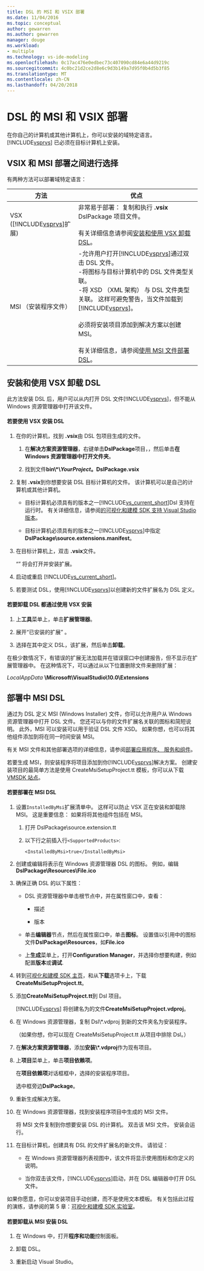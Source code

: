 ```yaml
---
title: DSL 的 MSI 和 VSIX 部署
ms.date: 11/04/2016
ms.topic: conceptual
author: gewarren
ms.author: gewarren
manager: douge
ms.workload:
- multiple
ms.technology: vs-ide-modeling
ms.openlocfilehash: 0c17ac476e0edbec73c407090cd84e6a44d9219c
ms.sourcegitcommit: 4c0bc21d2ce2d8e6c9d3b149a7d95f0b4d5b3f85
ms.translationtype: MT
ms.contentlocale: zh-CN
ms.lasthandoff: 04/20/2018
---
```

# <a name="msi-and-vsix-deployment-of-a-dsl"></a>DSL 的 MSI 和 VSIX 部署
在你自己的计算机或其他计算机上，你可以安装的域特定语言。 [!INCLUDE[vsprvs](../code-quality/includes/vsprvs_md.md)] 已必须在目标计算机上安装。

##  <a name="which"></a> VSIX 和 MSI 部署之间进行选择
 有两种方法可以部署域特定语言：

|方法|优点|
|------------|--------------|
|VSX ([!INCLUDE[vsprvs](../code-quality/includes/vsprvs_md.md)]扩展)|非常易于部署： 复制和执行 **.vsix** DslPackage 项目文件。<br /><br /> 有关详细信息请参阅[安装和使用 VSX 卸载 DSL](#Installing)。|
|MSI （安装程序文件）|-允许用户打开[!INCLUDE[vsprvs](../code-quality/includes/vsprvs_md.md)]通过双击 DSL 文件。<br />-将图标与目标计算机中的 DSL 文件类型关联。<br />-将 XSD （XML 架构） 与 DSL 文件类型关联。 这样可避免警告，当文件加载到[!INCLUDE[vsprvs](../code-quality/includes/vsprvs_md.md)]。<br /><br /> 必须将安装项目添加到解决方案以创建 MSI。<br /><br /> 有关详细信息，请参阅[使用 MSI 文件部署 DSL](#msi)。|

##  <a name="Installing"></a> 安装和使用 VSX 卸载 DSL
 此方法安装 DSL 后，用户可以从内打开 DSL 文件[!INCLUDE[vsprvs](../code-quality/includes/vsprvs_md.md)]，但不能从 Windows 资源管理器中打开该文件。

#### <a name="to-install-a-dsl-by-using-the-vsx"></a>若要使用 VSX 安装 DSL

1.  在你的计算机，找到 **.vsix**由 DSL 包项目生成的文件。

    1.  在**解决方案资源管理器**，右键单击**DslPackage**项目，，然后单击**在 Windows 资源管理器中打开文件夹**。

    2.  找到文件**bin\\\*\\***YourProject***。DslPackage.vsix**

2.  复制 **.vsix**到你想要安装 DSL 目标计算机的文件。 该计算机可以是自己的计算机或其他计算机。

    -   目标计算机必须具有的版本之一[!INCLUDE[vs_current_short](../code-quality/includes/vs_current_short_md.md)]Dsl 支持在运行时。 有关详细信息，请参阅[的可视化和建模 SDK 支持 Visual Studio 版本](../modeling/supported-visual-studio-editions-for-visualization-amp-modeling-sdk.md)。

    -   目标计算机必须具有的版本之一[!INCLUDE[vsprvs](../code-quality/includes/vsprvs_md.md)]中指定**DslPackage\source.extensions.manifest**。

3.  在目标计算机上，双击 **.vsix**文件。

     “” 将会打开并安装扩展。

4.  启动或重启 [!INCLUDE[vs_current_short](../code-quality/includes/vs_current_short_md.md)]。

5.  若要测试 DSL，使用[!INCLUDE[vsprvs](../code-quality/includes/vsprvs_md.md)]以创建新的文件扩展名为 DSL 定义。

#### <a name="to-uninstall-a-dsl-that-was-installed-by-using-vsx"></a>若要卸载 DSL 都通过使用 VSX 安装

1.  上**工具**菜单上，单击**扩展管理器**。

2.  展开“已安装的扩展” 。

3.  选择在其中定义 DSL，该扩展，然后单击**卸载**。

 在极少数情况下，有错误的扩展无法加载并在错误窗口中创建报告，但不显示在扩展管理器中。 在这种情况下，可以通过从以下位置删除文件来删除扩展：

 *LocalAppData* **\Microsoft\VisualStudio\10.0\Extensions**

##  <a name="msi"></a> 部署中 MSI DSL
 通过为 DSL 定义 MSI (Windows Installer) 文件，你可以允许用户从 Windows 资源管理器中打开 DSL 文件。 您还可以与你的文件扩展名关联的图标和简短说明。 此外，MSI 可以安装可以用于验证 DSL 文件 XSD。 如果你想，也可以将其他组件添加到将在同一时间安装 MSI。

 有关 MSI 文件和其他部署选项的详细信息，请参阅[部署应用程序、 服务和组件](../deployment/deploying-applications-services-and-components.md)。

 若要生成 MSI，则安装程序将项目添加到你[!INCLUDE[vsprvs](../code-quality/includes/vsprvs_md.md)]解决方案。 创建安装项目的最简单方法是使用 CreateMsiSetupProject.tt 模板，你可以从下载[VMSDK 站点](http://go.microsoft.com/fwlink/?LinkID=186128)。

#### <a name="to-deploy-a-dsl-in-an-msi"></a>若要部署在 MSI DSL

1.  设置`InstalledByMsi`扩展清单中。 这样可以防止 VSX 正在安装和卸载除 MSI。 这是重要信息： 如果将将其他组件包括在 MSI。

    1.  打开 DslPackage\source.extension.tt

    2.  以下行之前插入行`<SupportedProducts>`:

        ```
        <InstalledByMsi>true</InstalledByMsi>
        ```

2.  创建或编辑将表示在 Windows 资源管理器 DSL 的图标。 例如，编辑**DslPackage\Resources\File.ico**

3.  确保正确 DSL 的以下属性：

    -   DSL 资源管理器中单击根节点中，并在属性窗口中，查看：

        -   描述

        -   版本

    -   单击**编辑器**节点，然后在属性窗口中，单击**图标**。 设置值以引用中的图标文件**DslPackage\Resources**，如**File.ico**

    -   上**生成**菜单上，打开**Configuration Manager**，并选择你想要构建，例如配置**版本**或**调试**.

4.  转到[可视化和建模 SDK 主页](http://go.microsoft.com/fwlink/?LinkID=186128)，和从**下载**选项卡上，下载**CreateMsiSetupProject.tt**。

5.  添加**CreateMsiSetupProject.tt**到 Dsl 项目。

     [!INCLUDE[vsprvs](../code-quality/includes/vsprvs_md.md)] 将创建名为的文件**CreateMsiSetupProject.vdproj**。

6.  在 Windows 资源管理器，复制 Dsl\\\*.vdproj 到新的文件夹名为安装程序。

     （如果你想，你可以现在 CreateMsiSetupProject.tt 从项目中排除 Dsl。）

7.  在**解决方案资源管理器**，添加**安装\\\*.vdproj**作为现有项目。

8.  上**项目**菜单上，单击**项目依赖项**。

     在**项目依赖项**对话框框中，选择的安装程序项目。

     选中框旁边**DslPackage**。

9. 重新生成解决方案。

10. 在 Windows 资源管理器，找到安装程序项目中生成的 MSI 文件。

     将 MSI 文件复制到你想要安装 DSL 的计算机。 双击该 MSI 文件。 安装会运行。

11. 在目标计算机，创建具有 DSL 的文件扩展名的新文件。 请验证：

    -   在 Windows 资源管理器列表视图中，该文件将显示使用图标和你定义的说明。

    -   当你双击该文件，[!INCLUDE[vsprvs](../code-quality/includes/vsprvs_md.md)]启动，并在 DSL 编辑器中打开 DSL 文件。

 如果你愿意，你可以安装项目手动创建，而不是使用文本模板。 有关包括此过程的演练，请参阅的第 5 章：[可视化和建模 SDK 实验室](http://go.microsoft.com/fwlink/?LinkId=208878)。

#### <a name="to-uninstall-a-dsl-that-was-installed-from-an-msi"></a>若要卸载从 MSI 安装 DSL

1.  在 Windows 中，打开**程序和功能**控制面板。

2.  卸载 DSL。

3.  重新启动 Visual Studio。